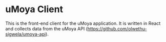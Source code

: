 # uMoya Client

This is the front-end client for the uMoya application. It is written in React and collects data from the uMoya API (https://github.com/olwethu-sigwela/umoya-api).
